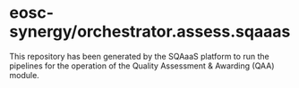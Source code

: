 # eosc-synergy/orchestrator.assess.sqaaas
This repository has been generated by the SQAaaS platform to run the pipelines
for the operation of the
Quality Assessment & Awarding (QAA)
module.